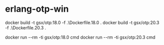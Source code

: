 # erlang-otp-win

docker build -t gsx/otp:18.0 -f .\Dockerfile.18.0 .
docker build -t gsx/otp:20.3 -f .\Dockerfile.20.3 .

docker run --rm -ti gsx/otp:18.0 cmd
docker run --rm -ti gsx/otp:20.3 cmd
